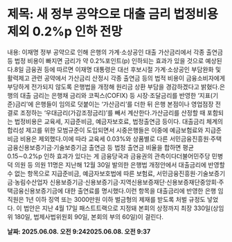 # **제목: 새 정부 공약으로 대출 금리 법정비용 제외 0.2%p 인하 전망**

  내용: 이재명 정부 공약으로 인해 은행의 가계·소상공인 대출 가산금리에서 각종 출연금 등 법정 비용이 빠지면 금리가 약 0.2%포인트(p) 인하되는 효과가 있을 것으로 예상된다.8일 금융권 등에 따르면 이재명 대통령은 대선 후보시절 가계·소상공인 부담완화 및 활력제고 관련 공약에서 가산금리 산정시 각종 출연금 등의 법적 비용이 금융소비자에게 부당하게 전가되지 않도록 은행법을 개정해 원리금 상환 부담을 경감하겠다고 밝혔다.은행의 대출 금리는 은행채 금리와 코픽스(COFIX) 등 시장·조달금리를 반영한 ‘지표(기준)금리’에 은행들이 임의로 덧붙이는 ‘가산금리’를 더한 뒤 은행 본점이나 영업점장 전결로 조정하는 ‘우대금리(가감조정금리)’를 빼서 계산한다.가산금리를 산정할 때 포함되는 법정비용은 교육세, 지급준비금, 예금자보호료, 법정출연금 등이다. 대출금리 체계의 합리성 제고를 위한 모범규준이 도입되면서 시중은행들은 이중에 예금보험료와 지급준비금 비용은 제외했다.이에 따라 교육세 0.03%와 상품별로 다른 서민금융진흥원·주택금융신용보증기금·기술보증기금 출연금 등 법정 출연금 비율을 합하면 평균 0.15∼0.2%p 인하 효과가 있다는 게 금융당국과 금융권의 관측이다더불어민주당 민병덕 의원 등 의원 11명은 지난해 12월 30일 발의한 은행법 개정안에서 대출금리에 반영할 수 없는 항목으로 지급준비금, 예금자보호법에 따른 보험료, 서민금융진흥원·기술보증기금·농림수산업자 신용보증기금·신용보증기금·지역신용보증재단·신용보증재단중앙회·주택금융신용보증기금에 대한 출연료를 명시했다.이런 항목을 대출금리에 반영한 은행 임직원은 1년 이하 징역 또는 3000만원 이하 벌금형의 제재를 받도록 처벌 규정도 넣었다. 이 법안은 지난 4월 17일 패스트트랙으로 지정돼 본회의 상정까지 최장 330일(상임위 180일, 법제사법위원회 90일, 본회의 부의 60일)이 걸린다.

  **날짜: 2025.06.08. 오전 9:242025.06.08. 오전 9:37**